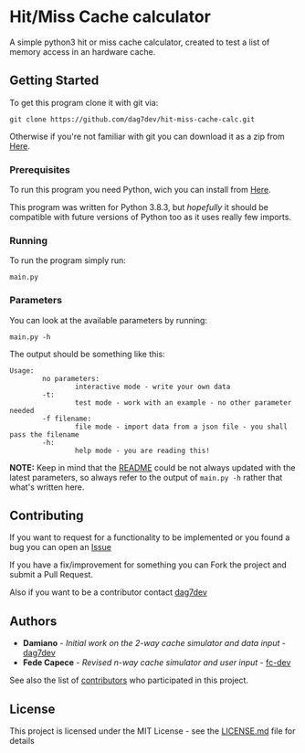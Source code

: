 # Hit/Miss Cache calculator

A simple python3 hit or miss cache calculator, created to test a list of memory access in an hardware cache.

## Getting Started

To get this program clone it with git via:

```
git clone https://github.com/dag7dev/hit-miss-cache-calc.git
```

Otherwise if you're not familiar with git you can download it as a zip from
[Here](https://github.com/dag7dev/hit-miss-cache-calc/archive/master.zip).


### Prerequisites

To run this program you need Python, wich you can install from
[Here](https://www.python.org/downloads/).

This program was written for Python 3.8.3, but *hopefully* it should be compatible with future versions of Python too as it uses really few imports.


### Running

To run the program simply run:
```
main.py
```

### Parameters

You can look at the available parameters by running:
```
main.py -h
```

The output should be something like this:
```
Usage: 
        no parameters: 
                interactive mode - write your own data
        -t: 
                test mode - work with an example - no other parameter needed
        -f filename: 
                file mode - import data from a json file - you shall pass the filename
        -h: 
                help mode - you are reading this!
```

**NOTE:** Keep in mind that the [README](./README.md) could be not always updated with the latest parameters, so always refer to the output of `main.py -h` rather that what's written here.


## Contributing

If you want to request for a functionality to be implemented or you found a bug you can open an [Issue](https://github.com/dag7dev/hit-miss-cache-calc/issues)

If you have a fix/improvement for something you can Fork the project and submit a Pull Request.

Also if you want to be a contributor contact [dag7dev](https://github.com/dag7dev)

## Authors

* **Damiano** - *Initial work on the 2-way cache simulator and data input* - [dag7dev](https://github.com/dag7dev)
* **Fede Capece** - *Revised n-way cache simulator and user input* - [fc-dev](https://github.com/fc-dev)

See also the list of [contributors](https://github.com/dag7dev/hit-miss-cache-calc/contributors) who participated in this project.

## License

This project is licensed under the MIT License - see the [LICENSE.md](LICENSE.md) file for details
